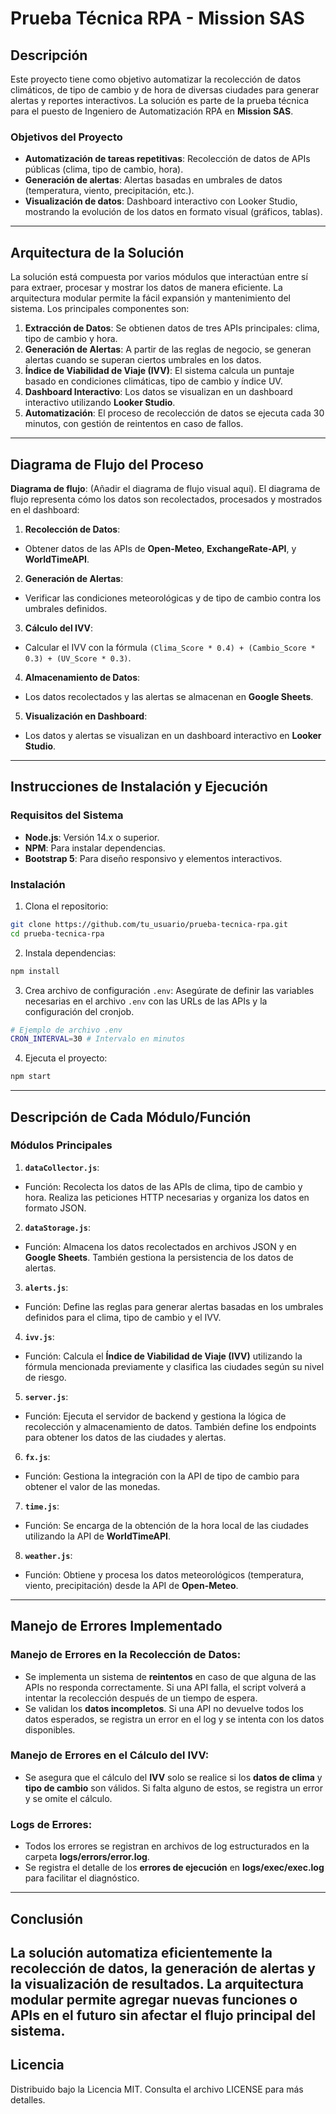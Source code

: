 # Prueba Técnica RPA - Mission SAS
## Descripción
Este proyecto tiene como objetivo automatizar la recolección de datos climáticos, de tipo de cambio
y de hora de diversas ciudades para generar alertas y reportes interactivos. La solución es parte de
la prueba técnica para el puesto de Ingeniero de Automatización RPA en **Mission SAS**.
### Objetivos del Proyecto
- **Automatización de tareas repetitivas**: Recolección de datos de APIs públicas (clima, tipo de
cambio, hora).
- **Generación de alertas**: Alertas basadas en umbrales de datos (temperatura, viento,
precipitación, etc.).
- **Visualización de datos**: Dashboard interactivo con Looker Studio, mostrando la evolución de
los datos en formato visual (gráficos, tablas).
---
## Arquitectura de la Solución
La solución está compuesta por varios módulos que interactúan entre sí para extraer, procesar y
mostrar los datos de manera eficiente. La arquitectura modular permite la fácil expansión y
mantenimiento del sistema. Los principales componentes son:
1. **Extracción de Datos**: Se obtienen datos de tres APIs principales: clima, tipo de cambio y hora.
2. **Generación de Alertas**: A partir de las reglas de negocio, se generan alertas cuando se
superan ciertos umbrales en los datos.
3. **Índice de Viabilidad de Viaje (IVV)**: El sistema calcula un puntaje basado en condiciones
climáticas, tipo de cambio y índice UV.
4. **Dashboard Interactivo**: Los datos se visualizan en un dashboard interactivo utilizando
**Looker Studio**.
5. **Automatización**: El proceso de recolección de datos se ejecuta cada 30 minutos, con gestión
de reintentos en caso de fallos.
---
## Diagrama de Flujo del Proceso
**Diagrama de flujo**: (Añadir el diagrama de flujo visual aquí).
El diagrama de flujo representa cómo los datos son recolectados, procesados y mostrados en el
dashboard:
1. **Recolección de Datos**:
 - Obtener datos de las APIs de **Open-Meteo**, **ExchangeRate-API**, y **WorldTimeAPI**.
2. **Generación de Alertas**:
 - Verificar las condiciones meteorológicas y de tipo de cambio contra los umbrales definidos.
3. **Cálculo del IVV**:
 - Calcular el IVV con la fórmula `(Clima_Score * 0.4) + (Cambio_Score * 0.3) + (UV_Score * 0.3)`.
4. **Almacenamiento de Datos**:
 - Los datos recolectados y las alertas se almacenan en **Google Sheets**.
5. **Visualización en Dashboard**:
 - Los datos y alertas se visualizan en un dashboard interactivo en **Looker Studio**.
---
## Instrucciones de Instalación y Ejecución
### Requisitos del Sistema
- **Node.js**: Versión 14.x o superior.
- **NPM**: Para instalar dependencias.
- **Bootstrap 5**: Para diseño responsivo y elementos interactivos.
### Instalación
1. Clona el repositorio:
 ```bash
 git clone https://github.com/tu_usuario/prueba-tecnica-rpa.git
 cd prueba-tecnica-rpa
 ```
2. Instala dependencias:
 ```bash
 npm install
 ```
3. Crea archivo de configuración `.env`:
 Asegúrate de definir las variables necesarias en el archivo `.env` con las URLs de las APIs y la
configuración del cronjob.
 ```bash
 # Ejemplo de archivo .env
 CRON_INTERVAL=30 # Intervalo en minutos
 ```
4. Ejecuta el proyecto:
 ```bash
 npm start
 ```
---
## Descripción de Cada Módulo/Función
### Módulos Principales
1. **`dataCollector.js`**:
 - Función: Recolecta los datos de las APIs de clima, tipo de cambio y hora. Realiza las peticiones
HTTP necesarias y organiza los datos en formato JSON.
2. **`dataStorage.js`**:
 - Función: Almacena los datos recolectados en archivos JSON y en **Google Sheets**. También
gestiona la persistencia de los datos de alertas.
3. **`alerts.js`**:
 - Función: Define las reglas para generar alertas basadas en los umbrales definidos para el clima,
tipo de cambio y el IVV.
4. **`ivv.js`**:
 - Función: Calcula el **Índice de Viabilidad de Viaje (IVV)** utilizando la fórmula mencionada
previamente y clasifica las ciudades según su nivel de riesgo.
5. **`server.js`**:
 - Función: Ejecuta el servidor de backend y gestiona la lógica de recolección y almacenamiento
de datos. También define los endpoints para obtener los datos de las ciudades y alertas.
6. **`fx.js`**:
 - Función: Gestiona la integración con la API de tipo de cambio para obtener el valor de las
monedas.
7. **`time.js`**:
 - Función: Se encarga de la obtención de la hora local de las ciudades utilizando la API de
**WorldTimeAPI**.
8. **`weather.js`**:
 - Función: Obtiene y procesa los datos meteorológicos (temperatura, viento, precipitación) desde
la API de **Open-Meteo**.
---
## Manejo de Errores Implementado
### **Manejo de Errores en la Recolección de Datos**:
- Se implementa un sistema de **reintentos** en caso de que alguna de las APIs no responda
correctamente. Si una API falla, el script volverá a intentar la recolección después de un tiempo de
espera.
- Se validan los **datos incompletos**. Si una API no devuelve todos los datos esperados, se
registra un error en el log y se intenta con los datos disponibles.
### **Manejo de Errores en el Cálculo del IVV**:
- Se asegura que el cálculo del **IVV** solo se realice si los **datos de clima** y **tipo de cambio**
son válidos. Si falta alguno de estos, se registra un error y se omite el cálculo.
### **Logs de Errores**:
- Todos los errores se registran en archivos de log estructurados en la carpeta
**logs/errors/error.log**.
- Se registra el detalle de los **errores de ejecución** en **logs/exec/exec.log** para facilitar el
diagnóstico.
---
## Conclusión
La solución automatiza eficientemente la recolección de datos, la generación de alertas y la
visualización de resultados. La arquitectura modular permite agregar nuevas funciones o APIs en el
futuro sin afectar el flujo principal del sistema.
---
## Licencia
Distribuido bajo la Licencia MIT. Consulta el archivo LICENSE para más detalles.
